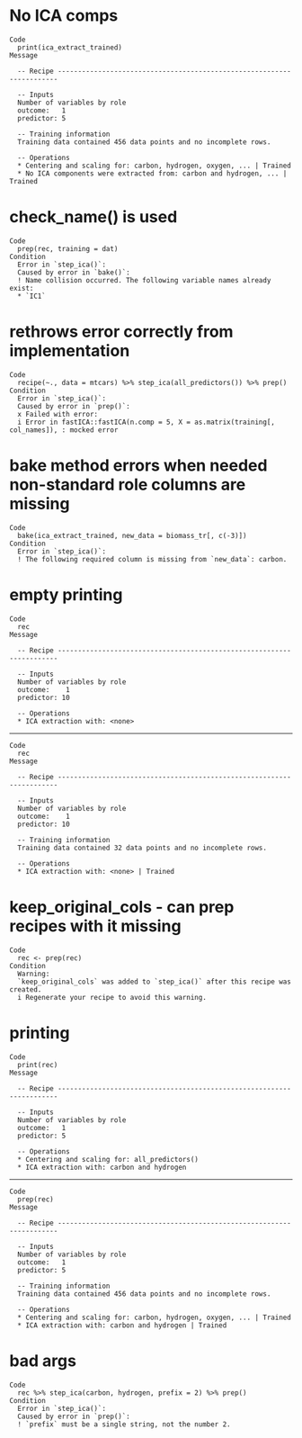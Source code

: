 # No ICA comps

    Code
      print(ica_extract_trained)
    Message
      
      -- Recipe ----------------------------------------------------------------------
      
      -- Inputs 
      Number of variables by role
      outcome:   1
      predictor: 5
      
      -- Training information 
      Training data contained 456 data points and no incomplete rows.
      
      -- Operations 
      * Centering and scaling for: carbon, hydrogen, oxygen, ... | Trained
      * No ICA components were extracted from: carbon and hydrogen, ... | Trained

# check_name() is used

    Code
      prep(rec, training = dat)
    Condition
      Error in `step_ica()`:
      Caused by error in `bake()`:
      ! Name collision occurred. The following variable names already exist:
      * `IC1`

# rethrows error correctly from implementation

    Code
      recipe(~., data = mtcars) %>% step_ica(all_predictors()) %>% prep()
    Condition
      Error in `step_ica()`:
      Caused by error in `prep()`:
      x Failed with error:
      i Error in fastICA::fastICA(n.comp = 5, X = as.matrix(training[, col_names]), : mocked error

# bake method errors when needed non-standard role columns are missing

    Code
      bake(ica_extract_trained, new_data = biomass_tr[, c(-3)])
    Condition
      Error in `step_ica()`:
      ! The following required column is missing from `new_data`: carbon.

# empty printing

    Code
      rec
    Message
      
      -- Recipe ----------------------------------------------------------------------
      
      -- Inputs 
      Number of variables by role
      outcome:    1
      predictor: 10
      
      -- Operations 
      * ICA extraction with: <none>

---

    Code
      rec
    Message
      
      -- Recipe ----------------------------------------------------------------------
      
      -- Inputs 
      Number of variables by role
      outcome:    1
      predictor: 10
      
      -- Training information 
      Training data contained 32 data points and no incomplete rows.
      
      -- Operations 
      * ICA extraction with: <none> | Trained

# keep_original_cols - can prep recipes with it missing

    Code
      rec <- prep(rec)
    Condition
      Warning:
      `keep_original_cols` was added to `step_ica()` after this recipe was created.
      i Regenerate your recipe to avoid this warning.

# printing

    Code
      print(rec)
    Message
      
      -- Recipe ----------------------------------------------------------------------
      
      -- Inputs 
      Number of variables by role
      outcome:   1
      predictor: 5
      
      -- Operations 
      * Centering and scaling for: all_predictors()
      * ICA extraction with: carbon and hydrogen

---

    Code
      prep(rec)
    Message
      
      -- Recipe ----------------------------------------------------------------------
      
      -- Inputs 
      Number of variables by role
      outcome:   1
      predictor: 5
      
      -- Training information 
      Training data contained 456 data points and no incomplete rows.
      
      -- Operations 
      * Centering and scaling for: carbon, hydrogen, oxygen, ... | Trained
      * ICA extraction with: carbon and hydrogen | Trained

# bad args

    Code
      rec %>% step_ica(carbon, hydrogen, prefix = 2) %>% prep()
    Condition
      Error in `step_ica()`:
      Caused by error in `prep()`:
      ! `prefix` must be a single string, not the number 2.


